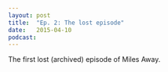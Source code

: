 ```yaml
---
layout: post
title:  "Ep. 2: The lost episode"
date:   2015-04-10
podcast:
---
```


The first lost (archived) episode of Miles Away. 

